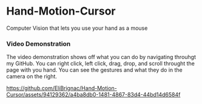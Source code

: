 # Hand-Motion-Cursor
Computer Vision that lets you use your hand as a mouse

### Video Demonstration
The video demonstration shows off what you can do by navigating throuhgt my GitHub. You can right click, left click, drag, drop, and scroll throught the page with you hand. You can see the gestures and what they do in the camera on the right.

https://github.com/EliBrignac/Hand-Motion-Cursor/assets/94129362/a4ba8db0-1481-4867-83d4-44bd14d6584f

